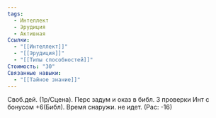 ```yaml
---
tags:
  - Интеллект
  - Эрудиция
  - Активная
Ссылки:
  - "[[Интеллект]]"
  - "[[Эрудиция]]"
  - "[[Типы способностей]]"
Стоимость: "30"
Связанные навыки:
  - "[[Тайное знание]]"
---
```

Своб.дей. (1р/Сцена). Перс задум и оказ в библ. 3 проверки Инт с бонусом +6(Библ). Время снаружи. не идет. (Рас: -16)
